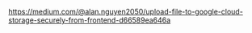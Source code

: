https://medium.com/@alan.nguyen2050/upload-file-to-google-cloud-storage-securely-from-frontend-d66589ea646a
